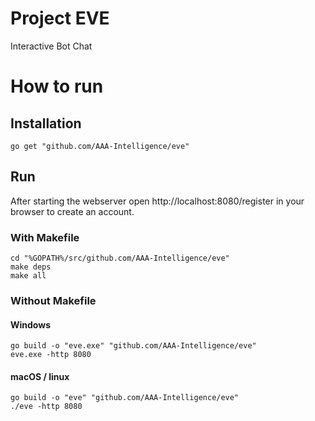 # Project EVE
Interactive Bot Chat

# How to run
## Installation

```
go get "github.com/AAA-Intelligence/eve"
```

## Run
After starting the webserver open http://localhost:8080/register in your browser to create an account.

### With Makefile
```
cd "%GOPATH%/src/github.com/AAA-Intelligence/eve"
make deps
make all
```
### Without Makefile
#### Windows
```
go build -o "eve.exe" "github.com/AAA-Intelligence/eve" 
eve.exe -http 8080
```
#### macOS / linux
```
go build -o "eve" "github.com/AAA-Intelligence/eve" 
./eve -http 8080
```

